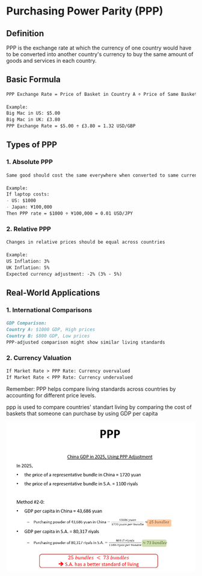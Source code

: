 # Purchasing Power Parity (PPP)

## Definition
PPP is the exchange rate at which the currency of one country would have to be converted into another country's currency to buy the same amount of goods and services in each country.

## Basic Formula
```markdown
PPP Exchange Rate = Price of Basket in Country A ÷ Price of Same Basket in Country B

Example:
Big Mac in US: $5.00
Big Mac in UK: £3.80
PPP Exchange Rate = $5.00 ÷ £3.80 = 1.32 USD/GBP
```

## Types of PPP

### 1. Absolute PPP
```markdown
Same good should cost the same everywhere when converted to same currency

Example:
If laptop costs:
- US: $1000
- Japan: ¥100,000
Then PPP rate = $1000 ÷ ¥100,000 = 0.01 USD/JPY
```

### 2. Relative PPP
```markdown
Changes in relative prices should be equal across countries

Example:
US Inflation: 3%
UK Inflation: 5%
Expected currency adjustment: -2% (3% - 5%)
```

## Real-World Applications

### 1. International Comparisons
```markdown
GDP Comparison:
Country A: $1000 GDP, High prices
Country B: $800 GDP, Low prices
PPP-adjusted comparison might show similar living standards
```

### 2. Currency Valuation
```markdown
If Market Rate > PPP Rate: Currency overvalued
If Market Rate < PPP Rate: Currency undervalued
```

Remember: PPP helps compare living standards across countries by accounting for different price levels.

ppp is used to compare countries' standart living by comparing the cost of baskets that someone can purchase by using GDP per capita

![alt text](image.png)
